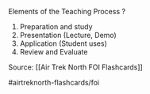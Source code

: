 Elements of the Teaching Process
?
1. Preparation and study
2. Presentation (Lecture, Demo)
3. Application (Student uses)
4. Review and Evaluate


Source: [[Air Trek North FOI Flashcards]]

#airtreknorth-flashcards/foi